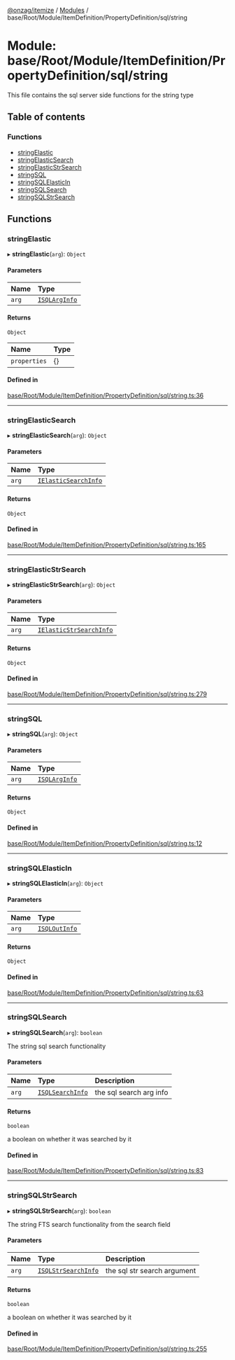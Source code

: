 [@onzag/itemize](../README.md) / [Modules](../modules.md) / base/Root/Module/ItemDefinition/PropertyDefinition/sql/string

# Module: base/Root/Module/ItemDefinition/PropertyDefinition/sql/string

This file contains the sql server side functions for the string type

## Table of contents

### Functions

- [stringElastic](base_Root_Module_ItemDefinition_PropertyDefinition_sql_string.md#stringelastic)
- [stringElasticSearch](base_Root_Module_ItemDefinition_PropertyDefinition_sql_string.md#stringelasticsearch)
- [stringElasticStrSearch](base_Root_Module_ItemDefinition_PropertyDefinition_sql_string.md#stringelasticstrsearch)
- [stringSQL](base_Root_Module_ItemDefinition_PropertyDefinition_sql_string.md#stringsql)
- [stringSQLElasticIn](base_Root_Module_ItemDefinition_PropertyDefinition_sql_string.md#stringsqlelasticin)
- [stringSQLSearch](base_Root_Module_ItemDefinition_PropertyDefinition_sql_string.md#stringsqlsearch)
- [stringSQLStrSearch](base_Root_Module_ItemDefinition_PropertyDefinition_sql_string.md#stringsqlstrsearch)

## Functions

### stringElastic

▸ **stringElastic**(`arg`): `Object`

#### Parameters

| Name | Type |
| :------ | :------ |
| `arg` | [`ISQLArgInfo`](../interfaces/base_Root_Module_ItemDefinition_PropertyDefinition_types.ISQLArgInfo.md) |

#### Returns

`Object`

| Name | Type |
| :------ | :------ |
| `properties` | {} |

#### Defined in

[base/Root/Module/ItemDefinition/PropertyDefinition/sql/string.ts:36](https://github.com/onzag/itemize/blob/73e0c39e/base/Root/Module/ItemDefinition/PropertyDefinition/sql/string.ts#L36)

___

### stringElasticSearch

▸ **stringElasticSearch**(`arg`): `Object`

#### Parameters

| Name | Type |
| :------ | :------ |
| `arg` | [`IElasticSearchInfo`](../interfaces/base_Root_Module_ItemDefinition_PropertyDefinition_types.IElasticSearchInfo.md) |

#### Returns

`Object`

#### Defined in

[base/Root/Module/ItemDefinition/PropertyDefinition/sql/string.ts:165](https://github.com/onzag/itemize/blob/73e0c39e/base/Root/Module/ItemDefinition/PropertyDefinition/sql/string.ts#L165)

___

### stringElasticStrSearch

▸ **stringElasticStrSearch**(`arg`): `Object`

#### Parameters

| Name | Type |
| :------ | :------ |
| `arg` | [`IElasticStrSearchInfo`](../interfaces/base_Root_Module_ItemDefinition_PropertyDefinition_types.IElasticStrSearchInfo.md) |

#### Returns

`Object`

#### Defined in

[base/Root/Module/ItemDefinition/PropertyDefinition/sql/string.ts:279](https://github.com/onzag/itemize/blob/73e0c39e/base/Root/Module/ItemDefinition/PropertyDefinition/sql/string.ts#L279)

___

### stringSQL

▸ **stringSQL**(`arg`): `Object`

#### Parameters

| Name | Type |
| :------ | :------ |
| `arg` | [`ISQLArgInfo`](../interfaces/base_Root_Module_ItemDefinition_PropertyDefinition_types.ISQLArgInfo.md) |

#### Returns

`Object`

#### Defined in

[base/Root/Module/ItemDefinition/PropertyDefinition/sql/string.ts:12](https://github.com/onzag/itemize/blob/73e0c39e/base/Root/Module/ItemDefinition/PropertyDefinition/sql/string.ts#L12)

___

### stringSQLElasticIn

▸ **stringSQLElasticIn**(`arg`): `Object`

#### Parameters

| Name | Type |
| :------ | :------ |
| `arg` | [`ISQLOutInfo`](../interfaces/base_Root_Module_ItemDefinition_PropertyDefinition_types.ISQLOutInfo.md) |

#### Returns

`Object`

#### Defined in

[base/Root/Module/ItemDefinition/PropertyDefinition/sql/string.ts:63](https://github.com/onzag/itemize/blob/73e0c39e/base/Root/Module/ItemDefinition/PropertyDefinition/sql/string.ts#L63)

___

### stringSQLSearch

▸ **stringSQLSearch**(`arg`): `boolean`

The string sql search functionality

#### Parameters

| Name | Type | Description |
| :------ | :------ | :------ |
| `arg` | [`ISQLSearchInfo`](../interfaces/base_Root_Module_ItemDefinition_PropertyDefinition_types.ISQLSearchInfo.md) | the sql search arg info |

#### Returns

`boolean`

a boolean on whether it was searched by it

#### Defined in

[base/Root/Module/ItemDefinition/PropertyDefinition/sql/string.ts:83](https://github.com/onzag/itemize/blob/73e0c39e/base/Root/Module/ItemDefinition/PropertyDefinition/sql/string.ts#L83)

___

### stringSQLStrSearch

▸ **stringSQLStrSearch**(`arg`): `boolean`

The string FTS search functionality from the search field

#### Parameters

| Name | Type | Description |
| :------ | :------ | :------ |
| `arg` | [`ISQLStrSearchInfo`](../interfaces/base_Root_Module_ItemDefinition_PropertyDefinition_types.ISQLStrSearchInfo.md) | the sql str search argument |

#### Returns

`boolean`

a boolean on whether it was searched by it

#### Defined in

[base/Root/Module/ItemDefinition/PropertyDefinition/sql/string.ts:255](https://github.com/onzag/itemize/blob/73e0c39e/base/Root/Module/ItemDefinition/PropertyDefinition/sql/string.ts#L255)
